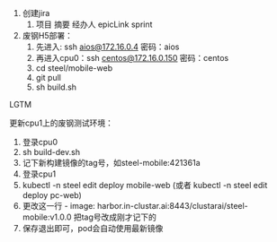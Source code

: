 1. 创建jira
    1. 项目 摘要 经办人 epicLink sprint
2. 废钢H5部署：
    1. 先进入:  ssh aios@172.16.0.4   密码：aios
    2. 再进入cpu0：ssh centos@172.16.0.150  密码：centos
    3. cd steel/mobile-web
    4. git pull 
    5. sh build.sh

LGTM


更新cpu1上的废钢测试环境：
1. 登录cpu0
2. sh build-dev.sh
3. 记下新构建镜像的tag号，如steel-mobile:421361a
4. 登录cpu1
5. kubectl -n steel edit deploy mobile-web   (或者  kubectl -n steel edit deploy pc-web)
6. 更改这一行 - image: harbor.in-clustar.ai:8443/clustarai/steel-mobile:v1.0.0  把tag号改成刚才记下的
7. 保存退出即可，pod会自动使用最新镜像
